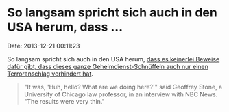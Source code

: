 So langsam spricht sich auch in den USA herum, dass \...
========================================================

Date: 2013-12-21 00:11:23

So langsam spricht sich auch in den USA herum, [dass es keinerlei
Beweise dafür gibt, dass dieses ganze Geheimdienst-Schnüffeln auch nur
einen Terroranschlag verhindert
hat](http://investigations.nbcnews.com/_news/2013/12/19/21975158-nsa-program-stopped-no-terror-attacks-says-white-house-panel-member).

> "It was, 'Huh, hello? What are we doing here?'" said Geoffrey Stone, a
> University of Chicago law professor, in an interview with NBC News.
> "The results were very thin."
